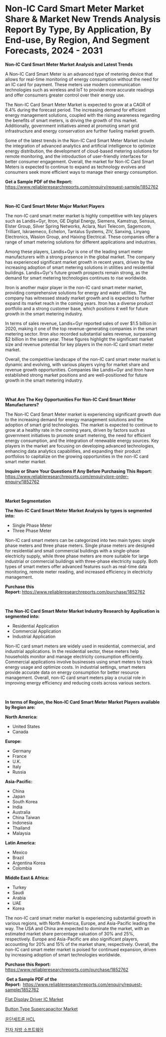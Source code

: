 <p><h1>Non-IC Card Smart Meter Market Share & Market New Trends Analysis Report By Type, By Application, By End-use, By Region, And Segment Forecasts, 2024 - 2031</h1></p><p><strong>Non-IC Card Smart Meter Market Analysis and Latest Trends</strong></p>
<p><p>A Non-IC Card Smart Meter is an advanced type of metering device that allows for real-time monitoring of energy consumption without the need for an IC card for payment. These meters use modern communication technologies such as wireless and IoT to provide more accurate readings and offer consumers greater control over their energy use.</p><p>The Non-IC Card Smart Meter Market is expected to grow at a CAGR of 6.4% during the forecast period. The increasing demand for efficient energy management solutions, coupled with the rising awareness regarding the benefits of smart meters, is driving the growth of this market. Additionally, government initiatives aimed at promoting smart grid infrastructure and energy conservation are further fueling market growth.</p><p>Some of the latest trends in the Non-IC Card Smart Meter Market include the integration of advanced analytics and artificial intelligence to optimize energy distribution, the development of cloud-based metering solutions for remote monitoring, and the introduction of user-friendly interfaces for better consumer engagement. Overall, the market for Non-IC Card Smart Meters is expected to continue to expand as technology evolves and consumers seek more efficient ways to manage their energy consumption.</p></p>
<p><strong>Get a Sample PDF of the Report:&nbsp;</strong> <a href="https://www.reliableresearchreports.com/enquiry/request-sample/1852762">https://www.reliableresearchreports.com/enquiry/request-sample/1852762</a></p>
<p>&nbsp;</p>
<p><strong>Non-IC Card Smart Meter Major Market Players</strong></p>
<p><p>The non-IC card smart meter market is highly competitive with key players such as Landis+Gyr, Itron, GE Digital Energy, Siemens, Kamstrup, Sensus, Elster Group, Silver Spring Networks, Aclara, Nuri Telecom, Sagemcom, Trilliant, Iskraemeco, Echelon, Tantalus Systems, ZIV, Sanxing, Linyang Electronics, Wasion Group, and Haixing Electrical. These companies offer a range of smart metering solutions for different applications and industries.</p><p>Among these players, Landis+Gyr is one of the leading smart meter manufacturers with a strong presence in the global market. The company has experienced significant market growth in recent years, driven by the increasing adoption of smart metering solutions in utilities and residential buildings. Landis+Gyr's future growth prospects remain strong, as the demand for smart metering technologies continues to rise worldwide.</p><p>Itron is another major player in the non-IC card smart meter market, providing comprehensive solutions for energy and water utilities. The company has witnessed steady market growth and is expected to further expand its market reach in the coming years. Itron has a diverse product portfolio and a strong customer base, which positions it well for future growth in the smart metering industry.</p><p>In terms of sales revenue, Landis+Gyr reported sales of over $1.5 billion in 2020, making it one of the top revenue-generating companies in the smart metering sector. Itron also recorded substantial sales revenue, surpassing $2 billion in the same year. These figures highlight the significant market size and revenue potential for key players in the non-IC card smart meter market.</p><p>Overall, the competitive landscape of the non-IC card smart meter market is dynamic and evolving, with various players vying for market share and revenue growth opportunities. Companies like Landis+Gyr and Itron have established strong market positions and are well-positioned for future growth in the smart metering industry.</p></p>
<p>&nbsp;</p>
<p><strong>What Are The Key Opportunities For Non-IC Card Smart Meter Manufacturers?</strong></p>
<p><p>The Non-IC Card Smart Meter market is experiencing significant growth due to the increasing demand for energy management solutions and the adoption of smart grid technologies. The market is expected to continue to grow at a healthy rate in the coming years, driven by factors such as government initiatives to promote smart metering, the need for efficient energy consumption, and the integration of renewable energy sources. Key players in the market are focusing on developing advanced technologies, enhancing data analytics capabilities, and expanding their product portfolios to capitalize on the growing opportunities in the non-IC card smart meter market.</p></p>
<p><strong>Inquire or Share Your Questions If Any Before Purchasing This Report:</strong> <a href="https://www.reliableresearchreports.com/enquiry/pre-order-enquiry/1852762">https://www.reliableresearchreports.com/enquiry/pre-order-enquiry/1852762</a></p>
<p>&nbsp;</p>
<p><strong>Market Segmentation</strong></p>
<p><strong>The Non-IC Card Smart Meter Market Analysis by types is segmented into:</strong></p>
<p><ul><li>Single Phase Meter</li><li>Three Phase Meter</li></ul></p>
<p><p>Non-IC card smart meters can be categorized into two main types: single phase meters and three phase meters. Single phase meters are designed for residential and small commercial buildings with a single-phase electricity supply, while three phase meters are more suitable for large industrial or commercial buildings with three-phase electricity supply. Both types of smart meters offer advanced features such as real-time data monitoring, remote meter reading, and increased efficiency in electricity management.</p></p>
<p><strong>Purchase this Report:&nbsp;</strong><a href="https://www.reliableresearchreports.com/purchase/1852762">https://www.reliableresearchreports.com/purchase/1852762</a></p>
<p>&nbsp;</p>
<p><strong>The Non-IC Card Smart Meter Market Industry Research by Application is segmented into:</strong></p>
<p><ul><li>Residential Application</li><li>Commercial Application</li><li>Industrial Application</li></ul></p>
<p><p>Non-IC card smart meters are widely used in residential, commercial, and industrial applications. In the residential sector, these meters help households monitor and manage electricity consumption efficiently. Commercial applications involve businesses using smart meters to track energy usage and optimize costs. In industrial settings, smart meters provide accurate data on energy consumption for better resource management. Overall, non-IC card smart meters play a crucial role in improving energy efficiency and reducing costs across various sectors.</p></p>
<p>&nbsp;</p>
<p><strong>In terms of Region, the Non-IC Card Smart Meter Market Players available by Region are:</strong></p>
<p>
    <p> <strong> North America: </strong>
        <ul>
            <li>United States</li>
            <li>Canada</li>
        </ul>
        </p> 
    <p> <strong> Europe: </strong>
        <ul>
            <li>Germany</li>
            <li>France</li>
            <li>U.K.</li>
            <li>Italy</li>
            <li>Russia</li>
        </ul>
        </p> 
    <p> <strong> Asia-Pacific: </strong>
        <ul>
            <li>China</li>
            <li>Japan</li>
            <li>South Korea</li>
            <li>India</li>
            <li>Australia</li>
            <li>China Taiwan</li>
            <li>Indonesia</li>
            <li>Thailand</li>
            <li>Malaysia</li>
        </ul>
        </p> 
    <p> <strong> Latin America: </strong>
        <ul>
            <li>Mexico</li>
            <li>Brazil</li>
            <li>Argentina Korea</li>
            <li>Colombia</li>
        </ul>
        </p> 
    <p> <strong> Middle East & Africa: </strong>
        <ul>
            <li>Turkey</li>
            <li>Saudi</li>
            <li>Arabia</li>
            <li>UAE</li>
            <li>Korea</li>
        </ul>
    </p>
    </p>
<p><p>The non-IC card smart meter market is experiencing substantial growth in various regions, with North America, Europe, and Asia-Pacific leading the way. The USA and China are expected to dominate the market, with an estimated market share percentage valuation of 30% and 25%, respectively. Europe and Asia-Pacific are also significant players, accounting for 20% and 15% of the market share, respectively. Overall, the non-IC card smart meter market is poised for continued expansion, driven by increasing adoption of smart technologies worldwide.</p></p>
<p><strong>Purchase this Report: </strong><a href="https://www.reliableresearchreports.com/purchase/1852762">https://www.reliableresearchreports.com/purchase/1852762</a></p>
<p>&nbsp;<strong>Get a Sample PDF of the Report:&nbsp;&nbsp;</strong><a href="https://www.reliableresearchreports.com/enquiry/request-sample/1852762">https://www.reliableresearchreports.com/enquiry/request-sample/1852762</a></p>
<p><strong></strong></p>
<p><p><a href="https://github.com/bobicer/Market-Research-Report-List-2/blob/main/flat-display-driver-ic-market.md">Flat Display Driver IC Market</a></p><p><a href="https://github.com/timeliteaut/Market-Research-Report-List-2/blob/main/button-type-supercapacitor-market.md">Button Type Supercapacitor Market</a></p><p><a href="https://medium.com/@constantinvon/%EC%98%A8%EB%8B%A8%EC%84%B8%ED%8A%B8%EB%A1%A0-%EC%97%BC%ED%99%94%EC%88%98%EC%86%8C-%EC%8B%9C%EC%9E%A5-%EC%A0%90%EC%9C%A0%EC%9C%A8-%EB%B3%80%ED%99%94-%EB%B0%8F-%EC%8B%9C%EC%9E%A5-%EC%84%B1%EC%9E%A5-%EC%B6%94%EC%9D%B4-2024%EB%85%84-2031%EB%85%84-606f2c7cb145">온단세트론 HCL</a></p><p><a href="https://github.com/JonHarrtis67676y/Market-Research-Report-List-1/blob/main/979856412566.md">전자 처방 소프트웨어</a></p></p>